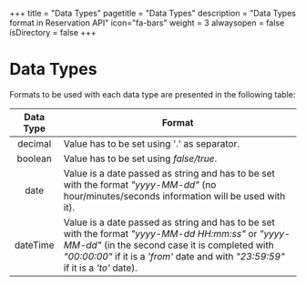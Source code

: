 +++
title = "Data Types"
pagetitle = "Data Types"
description = "Data Types format in Reservation API"
icon="fa-bars"
weight = 3
alwaysopen = false
isDirectory = false
+++

#  Data Types

Formats to be used with each data type are presented in the following table:

|                Data Type                |     Format         
| :--------------------------------: | ----------------------- |
| decimal | Value has to be set using '.' as separator. 
| boolean | Value has to be set using *false/true*.
| date    | Value is a date passed as string and has to be set with the format *"yyyy-MM-dd"* (no hour/minutes/seconds information will be used with it). 
| dateTime| Value is a date passed as string and has to be set with the format *"yyyy-MM-dd HH:mm:ss"* or *"yyyy-MM-dd"* (in the second case it is completed with *"00:00:00"* if it is a *'from'* date and with *"23:59:59"* if it is a *'to'* date).



